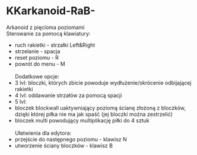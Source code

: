 # KKarkanoid-RaB-
Arkanoid z pięcioma poziomami\
Sterowanie za pomocą klawiatury:
  * ruch rakietki - strzałki Left&Right
  * strzelanie - spacja
  * reset poziomu - R
  * powrót do menu - M
\
\
Dodatkowe opcje:
  * 3 lvl: bloczki, których zbicie powoduje wydłużenie/skrócenie odbijającej rakietki
  * 4 lvl: oddawanie strzałów za pomocą spacji
  * 5 lvl:
   * bloczek blockwall uaktywniający poziomą ścianę złożoną z bloczków, dzięki której piłka nie ma jak spaść (jej bloczki można zestrzelić)
   * bloczek multi powodujący multiplikację piłki do 4 sztuk
\
\
Ułatwienia dla edytora:
  * przejście do następnego poziomu - klawisz N
  * utworzenie ściany bloczków - klawisz B
